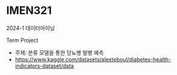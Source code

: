 # IMEN321
2024-1 데이터마이닝

Term Project
- 주제: 분류 모델을 통한 당뇨병 발병 예측
- https://www.kaggle.com/datasets/alexteboul/diabetes-health-indicators-dataset/data
